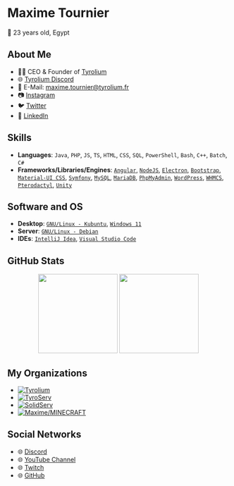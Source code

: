 # Maxime Tournier
📍 23 years old, Egypt

## About Me
- 👨‍💼 CEO & Founder of [Tyrolium](https://tyrolium.fr/)
- 🌐 [Tyrolium Discord](https://discord.gg/mtDx9ceS7n)
- 📧 E-Mail: maxime.tournier@tyrolium.fr
- 📷 [Instagram](https://www.instagram.com/the_maxime_san/)
- 🐦 [Twitter](https://twitter.com/MaximeTournier2)
- 🔗 [LinkedIn](https://www.linkedin.com/in/maxime-tournier-tyrolium/)
  
## Skills
- **Languages**: `Java`, `PHP`, `JS`, `TS`, `HTML`, `CSS`, `SQL`, `PowerShell`, `Bash`, `C++`, `Batch`, `C#`
- **Frameworks/Libraries/Engines**: [`Angular`](https://angular.io/), [`NodeJS`](https://nodejs.org/), [`Electron`](https://www.electronjs.org/), [`Bootstrap`](https://getbootstrap.com/), [`Material-UI CSS`](https://www.muicss.com), [`Symfony`](https://symfony.com/), [`MySQL`](https://www.mysql.com/), [`MariaDB`](https://mariadb.org/), [`PhpMyAdmin`](https://www.phpmyadmin.net/), [`WordPress`](https://wordpress.com/), [`WHMCS`](https://www.whmcs.com/), [`Pterodactyl`](https://pterodactyl.io/), [`Unity`](https://unity.com/)
  
## Software and OS
- **Desktop**: [`GNU/Linux - Kubuntu`](https://kubuntu.org/), [`Windows 11`](https://www.microsoft.com/fr-fr/windows/)
- **Server**: [`GNU/Linux - Debian`](https://www.debian.org/)
- **IDEs**: [`IntelliJ Idea`](https://www.jetbrains.com/fr-fr/idea/), [`Visual Studio Code`](https://code.visualstudio.com/)
  
## GitHub Stats
<div align="center">
  <img height="180em" src="https://github-readme-stats.vercel.app/api?username=TheMaxium69&count_private=true&show_icons=true&theme=synthwave" />
  <img height="180em" src="https://github-readme-stats.vercel.app/api/top-langs/?username=TheMaxium69&theme=synthwave&layout=compact&langs_count=6" />
</div>

## My Organizations
- [![Tyrolium](https://img.shields.io/badge/Organization-Tyrolium-0035DA)](https://github.com/Tyrolium)
- [![TyroServ](https://img.shields.io/badge/Organization-TyroServ-1d8e25)](https://github.com/TyroServ)
- [![SolidServ](https://img.shields.io/badge/Organization-SolidServ-3D6BDF)](https://github.com/SolidServ)
- [![Maxime/MINECRAFT](https://img.shields.io/badge/Organization-Maxime/MINECRAFT-cc391f)](https://github.com/TheMaximeSan-NoCode)
  
## Social Networks
- 🌐 [Discord](https://discord.gg/mtDx9ceS7n)
- 🌐 [YouTube Channel](https://www.youtube.com/channel/UCCWOQ5ZyLgg5hWldBCdikaQ)
- 🌐 [Twitch](https://www.twitch.tv/themaximesan/)
- 🌐 [GitHub](https://github.com/TheMaxium69/)
